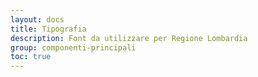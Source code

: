 ```yaml
---
layout: docs
title: Tipografia
description: Font da utilizzare per Regione Lombardia
group: componenti-principali
toc: true
---
```


